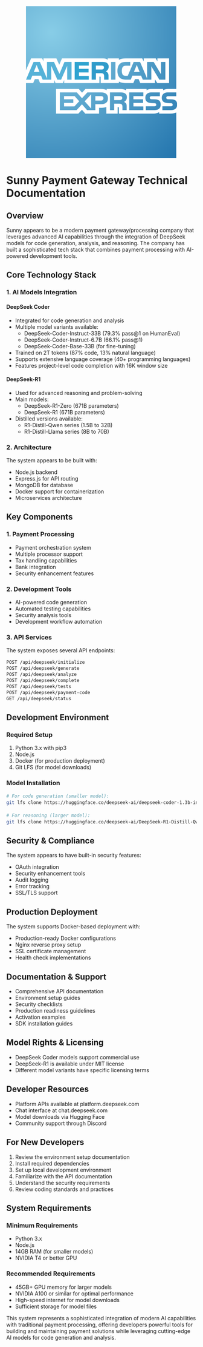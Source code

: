 <div align="center">
  <img src="public/assets/logos/sunny-logo.svg" alt="Sunny Payment Gateway Logo" width="400"/>
</div>

# Sunny Payment Gateway Technical Documentation

## Overview

Sunny appears to be a modern payment gateway/processing company that leverages advanced AI capabilities through the integration of DeepSeek models for code generation, analysis, and reasoning. The company has built a sophisticated tech stack that combines payment processing with AI-powered development tools.

## Core Technology Stack

### 1. AI Models Integration

#### DeepSeek Coder
- Integrated for code generation and analysis
- Multiple model variants available:
  - DeepSeek-Coder-Instruct-33B (79.3% pass@1 on HumanEval)
  - DeepSeek-Coder-Instruct-6.7B (66.1% pass@1)
  - DeepSeek-Coder-Base-33B (for fine-tuning)
- Trained on 2T tokens (87% code, 13% natural language)
- Supports extensive language coverage (40+ programming languages)
- Features project-level code completion with 16K window size

#### DeepSeek-R1
- Used for advanced reasoning and problem-solving
- Main models:
  - DeepSeek-R1-Zero (671B parameters)
  - DeepSeek-R1 (671B parameters)
- Distilled versions available:
  - R1-Distill-Qwen series (1.5B to 32B)
  - R1-Distill-Llama series (8B to 70B)

### 2. Architecture

The system appears to be built with:
- Node.js backend
- Express.js for API routing
- MongoDB for database
- Docker support for containerization
- Microservices architecture

## Key Components

### 1. Payment Processing
- Payment orchestration system
- Multiple processor support
- Tax handling capabilities
- Bank integration
- Security enhancement features

### 2. Development Tools
- AI-powered code generation
- Automated testing capabilities
- Security analysis tools
- Development workflow automation

### 3. API Services
The system exposes several API endpoints:
```
POST /api/deepseek/initialize
POST /api/deepseek/generate
POST /api/deepseek/analyze
POST /api/deepseek/complete
POST /api/deepseek/tests
POST /api/deepseek/payment-code
GET /api/deepseek/status
```

## Development Environment

### Required Setup
1. Python 3.x with pip3
2. Node.js
3. Docker (for production deployment)
4. Git LFS (for model downloads)

### Model Installation
```bash
# For code generation (smaller model):
git lfs clone https://huggingface.co/deepseek-ai/deepseek-coder-1.3b-instruct

# For reasoning (larger model):
git lfs clone https://huggingface.co/deepseek-ai/DeepSeek-R1-Distill-Qwen-7B
```

## Security & Compliance

The system appears to have built-in security features:
- OAuth integration
- Security enhancement tools
- Audit logging
- Error tracking
- SSL/TLS support

## Production Deployment

The system supports Docker-based deployment with:
- Production-ready Docker configurations
- Nginx reverse proxy setup
- SSL certificate management
- Health check implementations

## Documentation & Support
- Comprehensive API documentation
- Environment setup guides
- Security checklists
- Production readiness guidelines
- Activation examples
- SDK installation guides

## Model Rights & Licensing
- DeepSeek Coder models support commercial use
- DeepSeek-R1 is available under MIT license
- Different model variants have specific licensing terms

## Developer Resources
- Platform APIs available at platform.deepseek.com
- Chat interface at chat.deepseek.com
- Model downloads via Hugging Face
- Community support through Discord

## For New Developers
1. Review the environment setup documentation
2. Install required dependencies
3. Set up local development environment
4. Familiarize with the API documentation
5. Understand the security requirements
6. Review coding standards and practices

## System Requirements

### Minimum Requirements
- Python 3.x
- Node.js
- 14GB RAM (for smaller models)
- NVIDIA T4 or better GPU

### Recommended Requirements
- 45GB+ GPU memory for larger models
- NVIDIA A100 or similar for optimal performance
- High-speed internet for model downloads
- Sufficient storage for model files

This system represents a sophisticated integration of modern AI capabilities with traditional payment processing, offering developers powerful tools for building and maintaining payment solutions while leveraging cutting-edge AI models for code generation and analysis.
